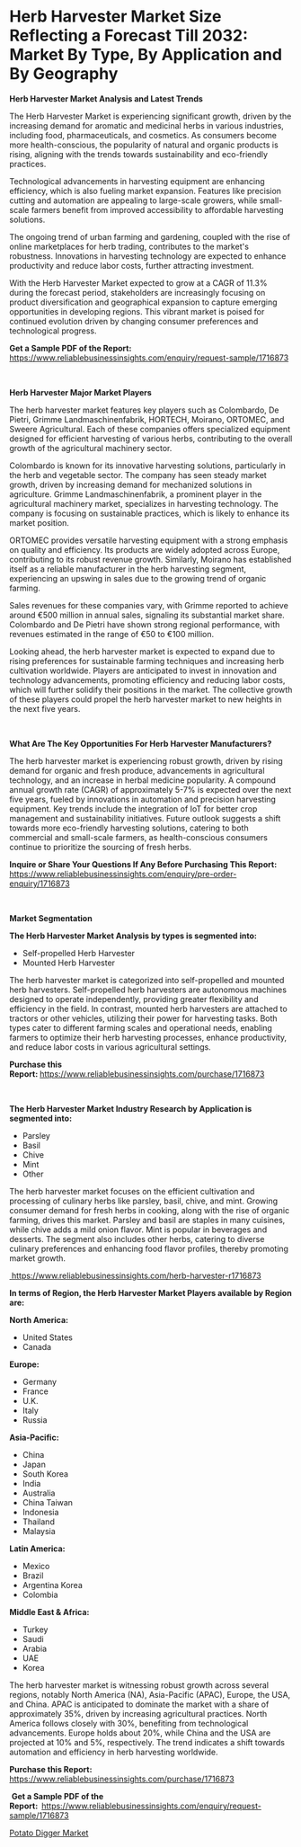<p><h1>Herb Harvester Market Size Reflecting a Forecast Till 2032: Market By Type, By Application and By Geography</h1></p><p><strong>Herb Harvester Market Analysis and Latest Trends</strong></p>
<p><p>The Herb Harvester Market is experiencing significant growth, driven by the increasing demand for aromatic and medicinal herbs in various industries, including food, pharmaceuticals, and cosmetics. As consumers become more health-conscious, the popularity of natural and organic products is rising, aligning with the trends towards sustainability and eco-friendly practices. </p><p>Technological advancements in harvesting equipment are enhancing efficiency, which is also fueling market expansion. Features like precision cutting and automation are appealing to large-scale growers, while small-scale farmers benefit from improved accessibility to affordable harvesting solutions. </p><p>The ongoing trend of urban farming and gardening, coupled with the rise of online marketplaces for herb trading, contributes to the market's robustness. Innovations in harvesting technology are expected to enhance productivity and reduce labor costs, further attracting investment. </p><p>With the Herb Harvester Market expected to grow at a CAGR of 11.3% during the forecast period, stakeholders are increasingly focusing on product diversification and geographical expansion to capture emerging opportunities in developing regions. This vibrant market is poised for continued evolution driven by changing consumer preferences and technological progress.</p></p>
<p><strong>Get a Sample PDF of the Report:&nbsp;</strong> <a href="https://www.reliablebusinessinsights.com/enquiry/request-sample/1716873?utm_campaign=2190&utm_medium=2&utm_source=Github&utm_content=ia&utm_term=30032025&utm_id=herb-harvester">https://www.reliablebusinessinsights.com/enquiry/request-sample/1716873</a></p>
<p>&nbsp;</p>
<p><strong>Herb Harvester Major Market Players</strong></p>
<p><p>The herb harvester market features key players such as Colombardo, De Pietri, Grimme Landmaschinenfabrik, HORTECH, Moirano, ORTOMEC, and Sweere Agricultural. Each of these companies offers specialized equipment designed for efficient harvesting of various herbs, contributing to the overall growth of the agricultural machinery sector.</p><p>Colombardo is known for its innovative harvesting solutions, particularly in the herb and vegetable sector. The company has seen steady market growth, driven by increasing demand for mechanized solutions in agriculture. Grimme Landmaschinenfabrik, a prominent player in the agricultural machinery market, specializes in harvesting technology. The company is focusing on sustainable practices, which is likely to enhance its market position.</p><p>ORTOMEC provides versatile harvesting equipment with a strong emphasis on quality and efficiency. Its products are widely adopted across Europe, contributing to its robust revenue growth. Similarly, Moirano has established itself as a reliable manufacturer in the herb harvesting segment, experiencing an upswing in sales due to the growing trend of organic farming.</p><p>Sales revenues for these companies vary, with Grimme reported to achieve around €500 million in annual sales, signaling its substantial market share. Colombardo and De Pietri have shown strong regional performance, with revenues estimated in the range of €50 to €100 million.</p><p>Looking ahead, the herb harvester market is expected to expand due to rising preferences for sustainable farming techniques and increasing herb cultivation worldwide. Players are anticipated to invest in innovation and technology advancements, promoting efficiency and reducing labor costs, which will further solidify their positions in the market. The collective growth of these players could propel the herb harvester market to new heights in the next five years.</p></p>
<p>&nbsp;</p>
<p><strong>What Are The Key Opportunities For Herb Harvester Manufacturers?</strong></p>
<p><p>The herb harvester market is experiencing robust growth, driven by rising demand for organic and fresh produce, advancements in agricultural technology, and an increase in herbal medicine popularity. A compound annual growth rate (CAGR) of approximately 5-7% is expected over the next five years, fueled by innovations in automation and precision harvesting equipment. Key trends include the integration of IoT for better crop management and sustainability initiatives. Future outlook suggests a shift towards more eco-friendly harvesting solutions, catering to both commercial and small-scale farmers, as health-conscious consumers continue to prioritize the sourcing of fresh herbs.</p></p>
<p><strong>Inquire or Share Your Questions If Any Before Purchasing This Report:</strong> <a href="https://www.reliablebusinessinsights.com/enquiry/pre-order-enquiry/1716873?utm_campaign=2190&utm_medium=2&utm_source=Github&utm_content=ia&utm_term=30032025&utm_id=herb-harvester">https://www.reliablebusinessinsights.com/enquiry/pre-order-enquiry/1716873</a></p>
<p>&nbsp;</p>
<p><strong>Market Segmentation</strong></p>
<p><strong>The Herb Harvester Market Analysis by types is segmented into:</strong></p>
<p><ul><li>Self-propelled Herb Harvester</li><li>Mounted Herb Harvester</li></ul></p>
<p><p>The herb harvester market is categorized into self-propelled and mounted herb harvesters. Self-propelled herb harvesters are autonomous machines designed to operate independently, providing greater flexibility and efficiency in the field. In contrast, mounted herb harvesters are attached to tractors or other vehicles, utilizing their power for harvesting tasks. Both types cater to different farming scales and operational needs, enabling farmers to optimize their herb harvesting processes, enhance productivity, and reduce labor costs in various agricultural settings.</p></p>
<p><strong>Purchase this Report:&nbsp;</strong><a href="https://www.reliablebusinessinsights.com/purchase/1716873?utm_campaign=2190&utm_medium=2&utm_source=Github&utm_content=ia&utm_term=30032025&utm_id=herb-harvester">https://www.reliablebusinessinsights.com/purchase/1716873</a></p>
<p>&nbsp;</p>
<p><strong>The Herb Harvester Market Industry Research by Application is segmented into:</strong></p>
<p><ul><li>Parsley</li><li>Basil</li><li>Chive</li><li>Mint</li><li>Other</li></ul></p>
<p><p>The herb harvester market focuses on the efficient cultivation and processing of culinary herbs like parsley, basil, chive, and mint. Growing consumer demand for fresh herbs in cooking, along with the rise of organic farming, drives this market. Parsley and basil are staples in many cuisines, while chive adds a mild onion flavor. Mint is popular in beverages and desserts. The segment also includes other herbs, catering to diverse culinary preferences and enhancing food flavor profiles, thereby promoting market growth.</p></p>
<p><a href="https://www.reliablebusinessinsights.com/herb-harvester-r1716873?utm_campaign=2190&utm_medium=2&utm_source=Github&utm_content=ia&utm_term=30032025&utm_id=herb-harvester">&nbsp;https://www.reliablebusinessinsights.com/herb-harvester-r1716873</a></p>
<p><strong>In terms of Region, the Herb Harvester Market Players available by Region are:</strong></p>
<p>
    <p> <strong> North America: </strong>
        <ul>
            <li>United States</li>
            <li>Canada</li>
        </ul>
        </p> 
    <p> <strong> Europe: </strong>
        <ul>
            <li>Germany</li>
            <li>France</li>
            <li>U.K.</li>
            <li>Italy</li>
            <li>Russia</li>
        </ul>
        </p> 
    <p> <strong> Asia-Pacific: </strong>
        <ul>
            <li>China</li>
            <li>Japan</li>
            <li>South Korea</li>
            <li>India</li>
            <li>Australia</li>
            <li>China Taiwan</li>
            <li>Indonesia</li>
            <li>Thailand</li>
            <li>Malaysia</li>
        </ul>
        </p> 
    <p> <strong> Latin America: </strong>
        <ul>
            <li>Mexico</li>
            <li>Brazil</li>
            <li>Argentina Korea</li>
            <li>Colombia</li>
        </ul>
        </p> 
    <p> <strong> Middle East & Africa: </strong>
        <ul>
            <li>Turkey</li>
            <li>Saudi</li>
            <li>Arabia</li>
            <li>UAE</li>
            <li>Korea</li>
        </ul>
    </p>
    </p>
<p><p>The herb harvester market is witnessing robust growth across several regions, notably North America (NA), Asia-Pacific (APAC), Europe, the USA, and China. APAC is anticipated to dominate the market with a share of approximately 35%, driven by increasing agricultural practices. North America follows closely with 30%, benefiting from technological advancements. Europe holds about 20%, while China and the USA are projected at 10% and 5%, respectively. The trend indicates a shift towards automation and efficiency in herb harvesting worldwide.</p></p>
<p><strong>Purchase this Report: </strong><a href="https://www.reliablebusinessinsights.com/purchase/1716873?utm_campaign=2190&utm_medium=2&utm_source=Github&utm_content=ia&utm_term=30032025&utm_id=herb-harvester">https://www.reliablebusinessinsights.com/purchase/1716873</a></p>
<p>&nbsp;<strong>Get a Sample PDF of the Report:&nbsp;&nbsp;</strong><a href="https://www.reliablebusinessinsights.com/enquiry/request-sample/1716873?utm_campaign=2190&utm_medium=2&utm_source=Github&utm_content=ia&utm_term=30032025&utm_id=herb-harvester">https://www.reliablebusinessinsights.com/enquiry/request-sample/1716873</a></p>
<p><strong></strong></p>
<p><p><a href="https://github.com/AshrafKhan865/Market-Research-Report-List-2/blob/main/potato-digger-market.md?utm_campaign=2190&utm_medium=2&utm_source=Github&utm_content=ia&utm_term=30032025&utm_id=herb-harvester">Potato Digger Market</a></p></p>